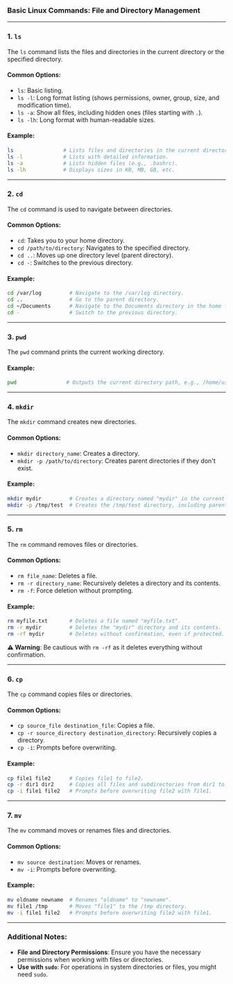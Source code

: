 ### **Basic Linux Commands: File and Directory Management**
---

### **1. `ls`**
The `ls` command lists the files and directories in the current directory or the specified directory.

#### **Common Options**:
- `ls`: Basic listing.
- `ls -l`: Long format listing (shows permissions, owner, group, size, and modification time).
- `ls -a`: Show all files, including hidden ones (files starting with `.`).
- `ls -lh`: Long format with human-readable sizes.

#### **Example**:
```bash
ls                # Lists files and directories in the current directory.
ls -l             # Lists with detailed information.
ls -a             # Lists hidden files (e.g., .bashrc).
ls -lh            # Displays sizes in KB, MB, GB, etc.
```

---

### **2. `cd`**
The `cd` command is used to navigate between directories.

#### **Common Options**:
- `cd`: Takes you to your home directory.
- `cd /path/to/directory`: Navigates to the specified directory.
- `cd ..`: Moves up one directory level (parent directory).
- `cd -`: Switches to the previous directory.

#### **Example**:
```bash
cd /var/log         # Navigate to the /var/log directory.
cd ..               # Go to the parent directory.
cd ~/Documents      # Navigate to the Documents directory in the home folder.
cd -                # Switch to the previous directory.
```

---

### **3. `pwd`**
The `pwd` command prints the current working directory.

#### **Example**:
```bash
pwd                # Outputs the current directory path, e.g., /home/user.
```

---

### **4. `mkdir`**
The `mkdir` command creates new directories.

#### **Common Options**:
- `mkdir directory_name`: Creates a directory.
- `mkdir -p /path/to/directory`: Creates parent directories if they don't exist.

#### **Example**:
```bash
mkdir mydir         # Creates a directory named "mydir" in the current location.
mkdir -p /tmp/test  # Creates the /tmp/test directory, including parent directories if missing.
```

---

### **5. `rm`**
The `rm` command removes files or directories.

#### **Common Options**:
- `rm file_name`: Deletes a file.
- `rm -r directory_name`: Recursively deletes a directory and its contents.
- `rm -f`: Force deletion without prompting.

#### **Example**:
```bash
rm myfile.txt       # Deletes a file named "myfile.txt".
rm -r mydir         # Deletes the "mydir" directory and its contents.
rm -rf mydir        # Deletes without confirmation, even if protected.
```

**⚠️ Warning**: Be cautious with `rm -rf` as it deletes everything without confirmation.

---

### **6. `cp`**
The `cp` command copies files or directories.

#### **Common Options**:
- `cp source_file destination_file`: Copies a file.
- `cp -r source_directory destination_directory`: Recursively copies a directory.
- `cp -i`: Prompts before overwriting.

#### **Example**:
```bash
cp file1 file2      # Copies file1 to file2.
cp -r dir1 dir2     # Copies all files and subdirectories from dir1 to dir2.
cp -i file1 file2   # Prompts before overwriting file2 with file1.
```

---

### **7. `mv`**
The `mv` command moves or renames files and directories.

#### **Common Options**:
- `mv source destination`: Moves or renames.
- `mv -i`: Prompts before overwriting.

#### **Example**:
```bash
mv oldname newname  # Renames "oldname" to "newname".
mv file1 /tmp       # Moves "file1" to the /tmp directory.
mv -i file1 file2   # Prompts before overwriting file2 with file1.
```

---

### **Additional Notes**:
- **File and Directory Permissions**: Ensure you have the necessary permissions when working with files or directories.
- **Use with `sudo`**: For operations in system directories or files, you might need `sudo`.
